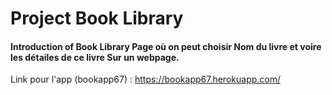 # Project Book Library

  #### Introduction of Book Library Page où on peut choisir Nom du livre et voire les détailes de ce livre Sur un webpage.
  
  Link pour l'app (bookapp67) : https://bookapp67.herokuapp.com/
